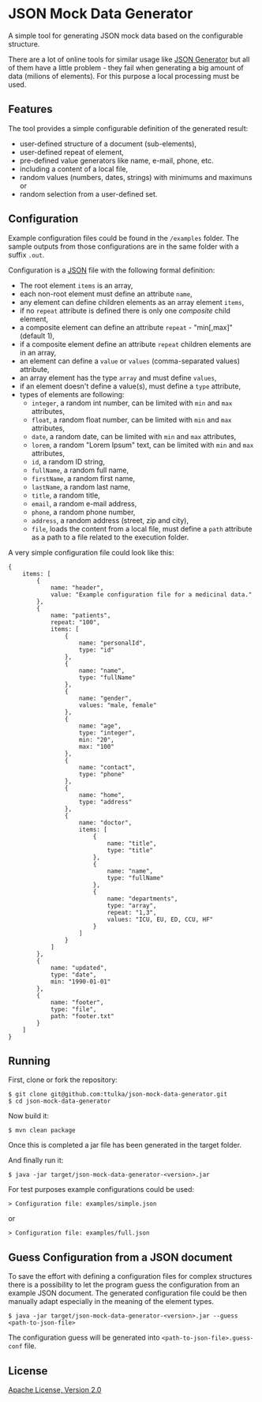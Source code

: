 # JSON Mock Data Generator

A simple tool for generating JSON mock data based on the configurable structure.

There are a lot of online tools for similar usage like [JSON Generator](http://www.json-generator.com) but all of them have a little problem - they fail when generating a big amount of data (milions of elements). For this purpose a local processing must be used.

## Features

The tool provides a simple configurable definition of the generated result:

- user-defined structure of a document (sub-elements),
- user-defined repeat of element,
- pre-defined value generators like name, e-mail, phone, etc.
- including a content of a local file,
- random values (numbers, dates, strings) with minimums and maximuns or
- random selection from a user-defined set.

## Configuration

Example configuration files could be found in the `/examples` folder.
The sample outputs from those configurations are in the same folder with a suffix `.out`.

Configuration is a [JSON](http://www.json.org) file with the following formal definition:

- The root element `items` is an array,
- each non-root element must define an attribute `name`,
- any element can define children elements as an array element `items`,
- if no `repeat` attribute is defined there is only one *composite* child element,
- a composite element can define an attribute `repeat` - "min[,max]" (default 1),
- if a composite element define an attribute `repeat` children elements are in an array,
- an element can define a `value` or `values` (comma-separated values) attribute,
- an array element has the type `array` and must define `values`,
- if an element doesn't define a value(s), must define a `type` attribute,
- types of elements are following:
	- `integer`, a random int number, can be limited with `min` and `max` attributes,
	- `float`, a random float number, can be limited with `min` and `max` attributes,
	- `date`, a random date, can be limited with `min` and `max` attributes,
	- `lorem`, a random "Lorem Ipsum" text, can be limited with `min` and `max` attributes,
	- `id`, a random ID string, 
	- `fullName`, a random full name,
	- `firstName`, a random first name,
	- `lastName`, a random last name,
	- `title`, a random title,
	- `email`, a random e-mail address,
	- `phone`, a random phone number,
	- `address`, a random address (street, zip and city),
	- `file`, loads the content from a local file, must define a `path` attribute as a path to a file related to the execution folder.
	
A very simple configuration file could look like this:

```
{
	items: [
		{
			name: "header",
			value: "Example configuration file for a medicinal data."
		},
		{
			name: "patients",
			repeat: "100",
			items: [
				{
					name: "personalId",
					type: "id"
				},
				{
					name: "name",
					type: "fullName"
				},
				{
					name: "gender",
					values: "male, female"
				},
				{
					name: "age",
					type: "integer",
					min: "20",
					max: "100"
				},
				{
					name: "contact",
					type: "phone"
				},
				{
					name: "home",
					type: "address"
				},
				{
					name: "doctor",
					items: [
						{
							name: "title",
							type: "title"
						},
						{
							name: "name",
							type: "fullName"
						},
                        {
                            name: "departments",
                            type: "array",
                            repeat: "1,3",
                            values: "ICU, EU, ED, CCU, HF"
                        }
					]
				}
			]
		},
		{
			name: "updated",
			type: "date",
			min: "1990-01-01"
		},
		{
			name: "footer",
			type: "file",
			path: "footer.txt"
		}
	]
}
```
	
## Running

First, clone or fork the repository:

```
$ git clone git@github.com:ttulka/json-mock-data-generator.git
$ cd json-mock-data-generator
```
Now build it:
```
$ mvn clean package
```
Once this is completed a jar file has been generated in the target folder.

And finally run it: 

```
$ java -jar target/json-mock-data-generator-<version>.jar
```

For test purposes example configurations could be used:

```
> Configuration file: examples/simple.json
```
or
```
> Configuration file: examples/full.json
```  

## Guess Configuration from a JSON document

To save the effort with defining a configuration files for complex structures there is a possibility to let the program guess the configuration from an example JSON document.
The generated configuration file could be then manually adapt especially in the meaning of the element types.

``
$ java -jar target/json-mock-data-generator-<version>.jar --guess <path-to-json-file>
``

The configuration guess will be generated into `<path-to-json-file>.guess-conf` file.

## License

[Apache License, Version 2.0](http://www.apache.org/licenses/LICENSE-2.0)
